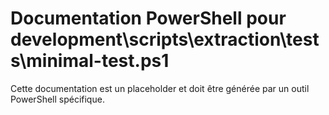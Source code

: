# Documentation PowerShell pour development\scripts\extraction\tests\minimal-test.ps1

Cette documentation est un placeholder et doit être générée par un outil PowerShell spécifique.
